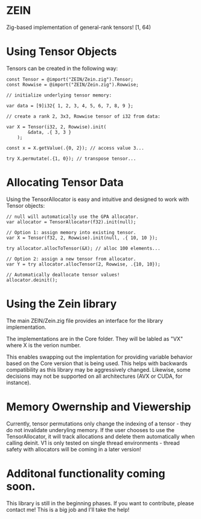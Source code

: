 # ZEIN
Zig-based implementation of general-rank tensors! [1, 64)

# Using Tensor Objects

Tensors can be created in the following way:

```zig
const Tensor = @import("ZEIN/Zein.zig").Tensor;
const Rowwise = @import("ZEIN/Zein.zig").Rowwise;

// initialize underlying tensor memory:

var data = [9]i32{ 1, 2, 3, 4, 5, 6, 7, 8, 9 };

// create a rank 2, 3x3, Rowwise tensor of i32 from data:

var X = Tensor(i32, 2, Rowwise).init(
        &data, .{ 3, 3 }
    );    

const x = X.getValue(.{0, 2}); // access value 3...

try X.permutate(.{1, 0}); // transpose tensor...
```

# Allocating Tensor Data
Using the TensorAllocator is easy and intuitive and designed to work with Tensor objects:

```zig
// null will automatically use the GPA allocator.
var allocator = TensorAllocator(f32).init(null);

// Option 1: assign memory into existing tensor.
var X = Tensor(f32, 2, Rowwise).init(null, .{ 10, 10 });

try allocator.allocToTensor(&X); // alloc 100 elements...

// Option 2: assign a new tensor from allocator.
var Y = try allocator.allocTensor(2, Rowwise, .{10, 10});

// Automatically deallocate tensor values!
allocator.deinit();
```
# Using the Zein library

The main ZEIN/Zein.zig file provides an interface for the library implementation.

The implementations are in the Core folder. They will be labled as "VX" where X is the verion number.

This enables swapping out the implentation for providing variable behavior based on the Core version that is being used.
This helps with backwards compatibility as this library may be aggressively changed. Likewise, some decisions may not be supported on all 
architectures (AVX or CUDA, for instance).

# Memory Owernship and Viewership
Currently, tensor permutations only change the indexing of a tensor - they do not
invalidate underyling memory. If the user chooses to use the TensorAllocator,
it will track allocations and delete them automatically when calling deinit.
V1 is only tested on single thread environments - thread safety with allocators
will be coming in a later version!

# Additonal functionality coming soon.
This library is still in the beginning phases. If you want to contribute, please
contact me! This is a big job and I'll take the help!
